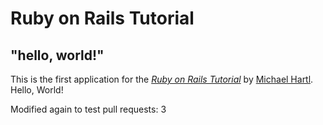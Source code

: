 # Ruby on Rails Tutorial

## "hello, world!"

This is the first application for the 
[*Ruby on Rails Tutorial*](http://www.railstutorial.org/)
by [Michael Hartl](http://michaelhartl.com/). Hello, World!

Modified again to test pull requests: 3